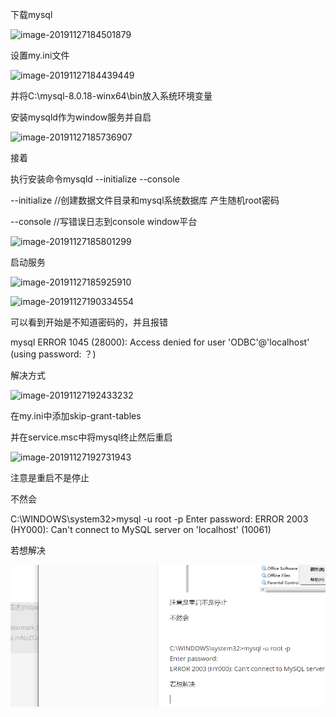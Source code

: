 下载mysql

![image-20191127184501879](C:\Users\chenn\AppData\Roaming\Typora\typora-user-images\image-20191127184501879.png)

设置my.ini文件

![image-20191127184439449](C:\Users\chenn\AppData\Roaming\Typora\typora-user-images\image-20191127184439449.png)

并将C:\mysql-8.0.18-winx64\bin放入系统环境变量

安装mysqld作为window服务并自启

![image-20191127185736907](C:\Users\chenn\AppData\Roaming\Typora\typora-user-images\image-20191127185736907.png)

接着

执行安装命令mysqld --initialize --console 

--initialize //创建数据文件目录和mysql系统数据库 产生随机root密码

--console //写错误日志到console window平台

![image-20191127185801299](C:\Users\chenn\AppData\Roaming\Typora\typora-user-images\image-20191127185801299.png)

启动服务

![image-20191127185925910](C:\Users\chenn\AppData\Roaming\Typora\typora-user-images\image-20191127185925910.png)

![image-20191127190334554](C:\Users\chenn\AppData\Roaming\Typora\typora-user-images\image-20191127190334554.png)

可以看到开始是不知道密码的，并且报错

mysql ERROR 1045 (28000): Access denied for user 'ODBC'@'localhost' (using password: ？)

解决方式

![image-20191127192433232](C:\Users\chenn\AppData\Roaming\Typora\typora-user-images\image-20191127192433232.png)

在my.ini中添加skip-grant-tables

并在service.msc中将mysql终止然后重启

![image-20191127192731943](C:\Users\chenn\AppData\Roaming\Typora\typora-user-images\image-20191127192731943.png)

注意是重启不是停止

不然会



C:\WINDOWS\system32>mysql -u root -p
Enter password:
ERROR 2003 (HY000): Can't connect to MySQL server on 'localhost' (10061)

若想解决

![image-20191127195849344](数据库调优实验报告.assets/image-20191127195849344.png)